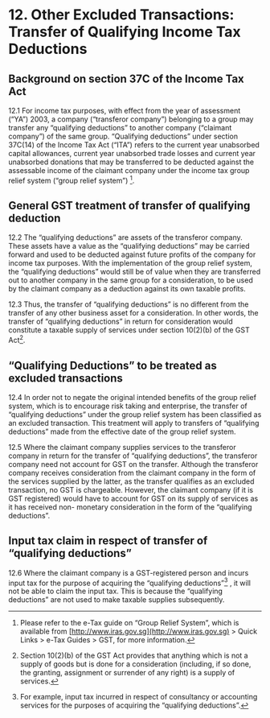 # 12. Other Excluded Transactions: Transfer of Qualifying Income Tax Deductions

## Background on section 37C of the Income Tax Act

12.1 For income tax purposes, with effect from the year of assessment (“YA”) 2003, a company (“transferor company”) belonging to a group may transfer any “qualifying deductions” to another company (“claimant company”) of the same group. “Qualifying deductions” under section 37C(14) of the Income Tax Act (“ITA”) refers to the current year unabsorbed capital allowances, current year unabsorbed trade losses and current year unabsorbed donations that may be transferred to be deducted against the assessable income of the claimant
company under the income tax group relief system (“group relief system”) [^14].

## General GST treatment of transfer of qualifying deduction

12.2 The “qualifying deductions” are assets of the transferor company. These
assets have a value as the “qualifying deductions” may be carried forward and
used to be deducted against future profits of the company for income tax
purposes. With the implementation of the group relief system, the “qualifying
deductions” would still be of value when they are transferred out to another
company in the same group for a consideration, to be used by the claimant
company as a deduction against its own taxable profits.

12.3 Thus, the transfer of “qualifying deductions” is no different from the transfer of
any other business asset for a consideration. In other words, the transfer of
“qualifying deductions” in return for consideration would constitute a taxable
supply of services under section 10(2)(b) of the GST Act[^15].

[^14]: Please refer to the e-Tax guide on “Group Relief System”, which is available from
[http://www.iras.gov.sg](http://www.iras.gov.sg) > Quick Links > e-Tax Guides > GST, for more information.

[^15]: Section 10(2)(b) of the GST Act provides that anything which is not a supply of goods but is done for a
consideration (including, if so done, the granting, assignment or surrender of any right) is a supply of
services.


## “Qualifying Deductions” to be treated as excluded transactions

12.4 In order not to negate the original intended benefits of the group relief system,
which is to encourage risk taking and enterprise, the transfer of “qualifying
deductions” under the group relief system has been classified as an excluded
transaction. This treatment will apply to transfers of “qualifying deductions”
made from the effective date of the group relief system.

12.5 Where the claimant company supplies services to the transferor company in
return for the transfer of “qualifying deductions”, the transferor company need
not account for GST on the transfer. Although the transferor company receives
consideration from the claimant company in the form of the services supplied
by the latter, as the transfer qualifies as an excluded transaction, no GST is
chargeable. However, the claimant company (if it is GST registered) would
have to account for GST on its supply of services as it has received non-
monetary consideration in the form of the “qualifying deductions”.

## Input tax claim in respect of transfer of “qualifying deductions”

12.6 Where the claimant company is a GST-registered person and incurs input tax
for the purpose of acquiring the “qualifying deductions”[^16] , it will not be able to
claim the input tax. This is because the “qualifying deductions” are not used
to make taxable supplies subsequently.

[^16]: For example, input tax incurred in respect of consultancy or accounting services for the purposes of
acquiring the “qualifying deductions”.
